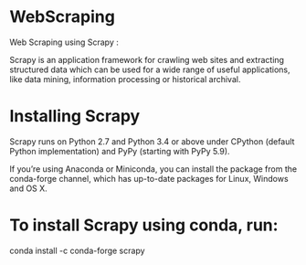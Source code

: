 # WebScraping
Web Scraping using Scrapy :

Scrapy is an application framework for crawling web sites and extracting structured data which can be used for a wide range of useful applications, like data mining, information processing or historical archival.

# Installing Scrapy

Scrapy runs on Python 2.7 and Python 3.4 or above under CPython (default Python implementation) and PyPy (starting with PyPy 5.9).

If you’re using Anaconda or Miniconda, you can install the package from the conda-forge channel, which has up-to-date packages for Linux, Windows and OS X.

# To install Scrapy using conda, run:

conda install -c conda-forge scrapy






